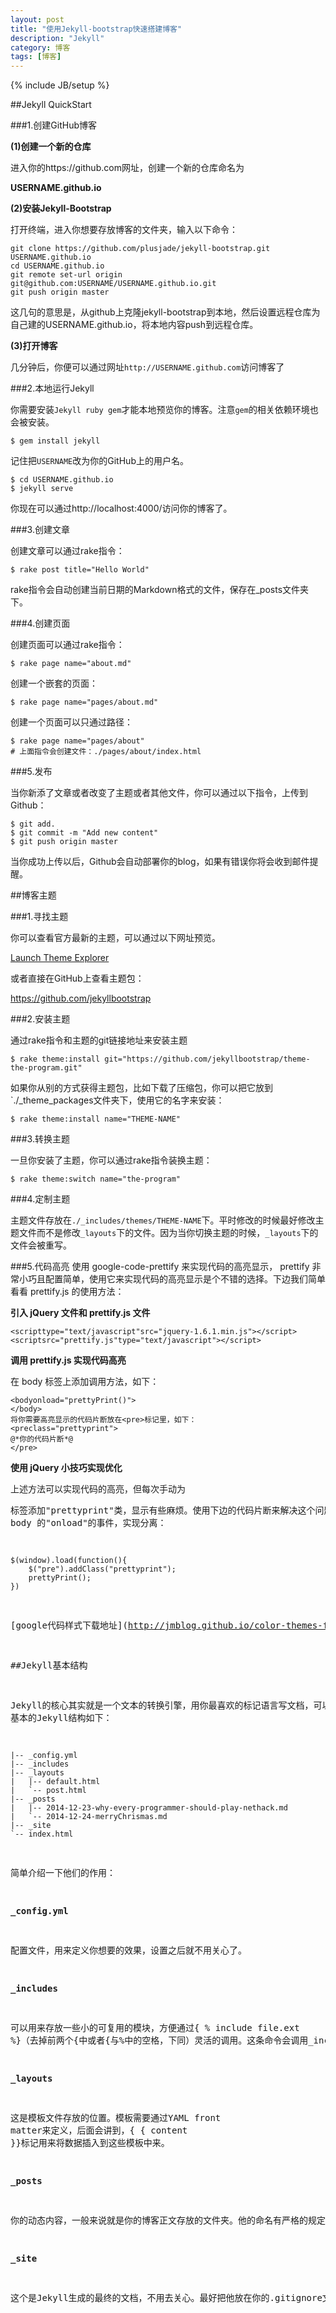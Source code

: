 ```yaml
---
layout: post
title: "使用Jekyll-bootstrap快速搭建博客"
description: "Jekyll"
category: 博客
tags: [博客]
---
```

{% include JB/setup %}

<script src="http://code.jquery.com/jquery-1.7.2.min.js"></script>


<script type="text/javascript" >
 $(document).ready(function(){
      $("h2,h3,h4,h5,h6").each(function(i,item){
        var tag = $(item).get(0).localName;
        $(item).attr("id","wow"+i);
        $("#category").append('<a class="new'+tag+'" href="#wow'+i+'">'+$(this).text()+'</a></br>');
        $(".newh2").css("margin-left",0);
        $(".newh3").css("margin-left",20);
        $(".newh4").css("margin-left",40);
        $(".newh5").css("margin-left",60);
        $(".newh6").css("margin-left",80);
      });
 });
</script>
<div id="category"></div>



##Jekyll QuickStart

###1.创建GitHub博客

**(1)创建一个新的仓库**


进入你的https://github.com网址，创建一个新的仓库命名为

**USERNAME.github.io**

**(2)安装Jekyll-Bootstrap**

打开终端，进入你想要存放博客的文件夹，输入以下命令：

	git clone https://github.com/plusjade/jekyll-bootstrap.git USERNAME.github.io
	cd USERNAME.github.io 
	git remote set-url origin git@github.com:USERNAME/USERNAME.github.io.git 
	git push origin master
	
这几句的意思是，从github上克隆jekyll-bootstrap到本地，然后设置远程仓库为自己建的USERNAME.github.io，将本地内容push到远程仓库。

**(3)打开博客**


几分钟后，你便可以通过网址`http://USERNAME.github.com`访问博客了


###2.本地运行Jekyll

你需要安装`Jekyll ruby gem`才能本地预览你的博客。注意`gem`的相关依赖环境也会被安装。

	$ gem install jekyll
	
记住把`USERNAME`改为你的GitHub上的用户名。

	$ cd USERNAME.github.io
	$ jekyll serve
	
你现在可以通过http://localhost:4000/访问你的博客了。 


###3.创建文章

创建文章可以通过rake指令：

	$ rake post title="Hello World"
	
rake指令会自动创建当前日期的Markdown格式的文件，保存在_posts文件夹下。

###4.创建页面

创建页面可以通过rake指令：

	$ rake page name="about.md"
	
创建一个嵌套的页面：

	$ rake page name="pages/about.md"
	
创建一个页面可以只通过路径：

	$ rake page name="pages/about"
	# 上面指令会创建文件：./pages/about/index.html
	

###5.发布

当你新添了文章或者改变了主题或者其他文件，你可以通过以下指令，上传到Github：

	$ git add.
	$ git commit -m "Add new content"
	$ git push origin master
	
当你成功上传以后，Github会自动部署你的blog，如果有错误你将会收到邮件提醒。

##博客主题

###1.寻找主题

你可以查看官方最新的主题，可以通过以下网址预览。

[Launch Theme Explorer](http://themes.jekyllbootstrap.com)

或者直接在GitHub上查看主题包：

<https://github.com/jekyllbootstrap>

###2.安装主题

通过rake指令和主题的git链接地址来安装主题

	$ rake theme:install git="https://github.com/jekyllbootstrap/theme-the-program.git"
	
如果你从别的方式获得主题包，比如下载了压缩包，你可以把它放到`./_theme_packages文件夹下，使用它的名字来安装：

	$ rake theme:install name="THEME-NAME"
	
###3.转换主题

一旦你安装了主题，你可以通过rake指令装换主题：

	$ rake theme:switch name="the-program"
	
###4.定制主题

主题文件存放在`./_includes/themes/THEME-NAME`下。平时修改的时候最好修改主题文件而不是修改`_layouts`下的文件。因为当你切换主题的时候，`_layouts`下的文件会被重写。


###5.代码高亮
使用 google-code-prettify 来实现代码的高亮显示， prettify 非常小巧且配置简单，使用它来实现代码的高亮显示是个不错的选择。下边我们简单看看 prettify.js 的使用方法：

**引入 jQuery 文件和 prettify.js 文件**

	<scripttype="text/javascript"src="jquery-1.6.1.min.js"></script>
	<scriptsrc="prettify.js"type="text/javascript"></script>

**调用 prettify.js 实现代码高亮**

在 body 标签上添加调用方法，如下：

	<bodyonload="prettyPrint()">
	</body>
	将你需要高亮显示的代码片断放在<pre>标记里，如下：
	<preclass="prettyprint">
    @*你的代码片断*@
	</pre>
	
**使用 jQuery 小技巧实现优化**

上述方法可以实现代码的高亮，但每次手动为<pre>标签添加"prettyprint"类，显示有些麻烦。使用下边的代码片断来解决这个问题并替换掉 body 的"onload"的事件，实现分离：

	$(window).load(function(){
     	$("pre").addClass("prettyprint");
     	prettyPrint();
	})
	
[google代码样式下载地址](http://jmblog.github.io/color-themes-for-google-code-prettify/

##Jekyll基本结构

Jekyll的核心其实就是一个文本的转换引擎，用你最喜欢的标记语言写文档，可以是Markdown、Textile或者HTML等等，再通过layout将文档拼装起来，根据你设置的URL规则来展现，这些都是通过严格的配置文件来定义，最终的产出就是web页面。
基本的Jekyll结构如下：

	|-- _config.yml  
	|-- _includes  
	|-- _layouts  
	|   |-- default.html  
	|   `-- post.html  
	|-- _posts  
	|   |-- 2014-12-23-why-every-programmer-should-play-nethack.md 
	|   `-- 2014-12-24-merryChrismas.md 
	|-- _site  
	`-- index.html  
	
简单介绍一下他们的作用：

**_config.yml**

配置文件，用来定义你想要的效果，设置之后就不用关心了。

**_includes**

可以用来存放一些小的可复用的模块，方便通过{ % include file.ext %}（去掉前两个{中或者{与%中的空格，下同）灵活的调用。这条命令会调用_includes/file.ext文件。

**_layouts**

这是模板文件存放的位置。模板需要通过YAML front matter来定义，后面会讲到，{ { content }}标记用来将数据插入到这些模板中来。

**_posts**


你的动态内容，一般来说就是你的博客正文存放的文件夹。他的命名有严格的规定，必须是2014-12-22-artical-title.MARKUP这样的形式，MARKUP是你所使用标记语言的文件后缀名，根据_config.yml中设定的链接规则，可以根据你的文件名灵活调整，文章的日期和标记语言后缀与文章的标题的独立的。

**_site**


这个是Jekyll生成的最终的文档，不用去关心。最好把他放在你的.gitignore文件中忽略它。
